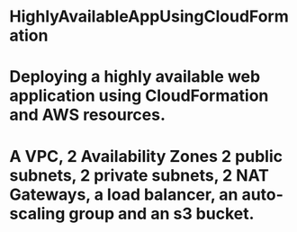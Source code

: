 # HighlyAvailableAppUsingCloudFormation
# Deploying a highly available web application using CloudFormation and AWS resources.
# A VPC, 2 Availability Zones 2 public subnets, 2 private subnets, 2 NAT Gateways, a load balancer, an auto-scaling group and an s3 bucket.
